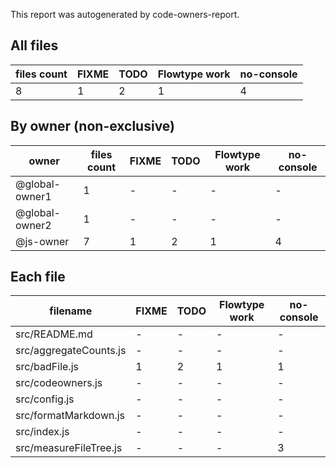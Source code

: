 This report was autogenerated by code-owners-report.

## All files

| files count | FIXME | TODO | Flowtype work | no-console |
| ----------- | ----- | ---- | ------------- | ---------- |
| 8           | 1     | 2    | 1             | 4          |

## By owner (non-exclusive)

| owner          | files count | FIXME | TODO | Flowtype work | no-console |
| -------------- | ----------- | ----- | ---- | ------------- | ---------- |
| @global-owner1 | 1           | -     | -    | -             | -          |
| @global-owner2 | 1           | -     | -    | -             | -          |
| @js-owner      | 7           | 1     | 2    | 1             | 4          |

## Each file

| filename               | FIXME | TODO | Flowtype work | no-console |
| ---------------------- | ----- | ---- | ------------- | ---------- |
| src/README.md          | -     | -    | -             | -          |
| src/aggregateCounts.js | -     | -    | -             | -          |
| src/badFile.js         | 1     | 2    | 1             | 1          |
| src/codeowners.js      | -     | -    | -             | -          |
| src/config.js          | -     | -    | -             | -          |
| src/formatMarkdown.js  | -     | -    | -             | -          |
| src/index.js           | -     | -    | -             | -          |
| src/measureFileTree.js | -     | -    | -             | 3          |


